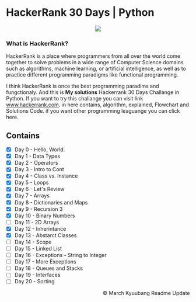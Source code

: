 # HackerRank 30 Days | Python
<p align="center">
  <img src="https://github.com/Kyuubang/example_readme/blob/master/HR-Logo-Main.png"/>
</p>

### What is HackerRank?

HackerRank is a place where programmers from all over the world come together to solve problems in a wide range of Computer Science domains such as algorithms, machine learning, or artificial intelligence, as well as to practice different programming paradigms like functional programming. <br />

I think HackerRank is once the best programming paradims and fungctionaly. And this is __My solutions__ Hackerrank 30 Days Challange in Python. If you want to try this challange you can visit link www.hackerrank.com. in here contains, algorithm, explained, Flowchart and Solutions Code. if you want other programming leaguange you can click here.

## Contains

- [x] Day 0  - Hello, World.
- [x] Day 1  - Data Types
- [x] Day 2  - Operators
- [x] Day 3  - Intro to Cont
- [x] Day 4  - Class vs. Instance
- [x] Day 5  - Loops
- [x] Day 6  - Let's Review
- [x] Day 7  - Arrays
- [x] Day 8  - Dictionaries and Maps
- [x] Day 9  - Recursion 3
- [x] Day 10 - Binary Numbers
- [ ] Day 11 - 2D Arrays
- [x] Day 12 - Inherintance
- [x] Day 13 - Abstarct Classes
- [ ] Day 14 - Scope
- [ ] Day 15 - Linked List
- [ ] Day 16 - Exceptions - String to Integer
- [ ] Day 17 - More Exceptions
- [ ] Day 18 - Queues and Stacks
- [ ] Day 19 - Interfaces
- [ ] Day 20 - Sorting

<p align="right">
  © March Kyuubang Readme Update
</p>
